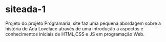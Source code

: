 # siteada-1
Projeto do projeto Programaria: site faz uma pequena abordagem sobre a história de Ada Lovelace através de uma introdução a aspectos e conhecimentos iniciais de HTML,CSS e JS em programação Web.
